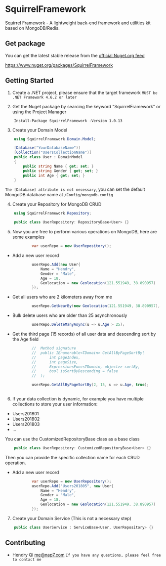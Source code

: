 SquirrelFramework
=================
Squirrel Framework - A lightweight back-end framework and utilities kit based on MongoDB/Redis.

Get package
------------
You can get the latest stable release from the [official Nuget.org feed](https://www.nuget.org/packages/SquirrelFramework)

https://www.nuget.org/packages/SquirrelFramework

## Getting Started
1. Create a .NET project, please ensure that the target framework `MUST be .NET Framework 4.6.2 or later`

2. Get the Nuget package by searcing the keyword "SquirrelFramework" or using the Project Manager
```Shell
    Install-Package SquirrelFramework -Version 1.0.13
```

3. Create your Domain Model
```C#
    using SquirrelFramework.Domain.Model;

    [Database("YourDatabaseName")]
    [Collection("UsersCollectionName")]
    public class User : DomainModel
    {
        public string Name { get; set; }
        public string Gender { get; set; }
        public int Age { get; set; }
    }
```
`The [Database] attribute is not necessary`, you can set the default MongoDB database name at `/Config/mongodb.config`

4. Create your Repository for MongoDB CRUD
```C#
    using SquirrelFramework.Repository;

    public class UserRepository: RepositoryBase<User> {}
```

5. Now you are free to perform various operations on MongoDB, here are some examples
```C#
            var userRepo = new UserRepository();
```

* Add a new user record
```C#
            userRepo.Add(new User{
                Name = "Hendry",
                Gender = "Male",
                Age = 18,
                Geolocation = new Geolocation(121.551949, 38.890957) 
            });
```

* Get all users who are 2 kilometers away from me
```C#
            userRepo.GetNearBy(new Geolocation(121.551949, 38.890957), 2000);
```

* Bulk delete users who are older than 25 asynchronously
```C#
            userRepo.DeleteManyAsync(u => u.Age > 25);
```

* Get the third page (15 records) of all user data and descending sort by the Age field 
```C#
            //  Method signature 
            //  public IEnumerable<TDomain> GetAllByPageSortBy(
            //      int pageIndex, 
            //      int pageSize, 
            //      Expression<Func<TDomain, object>> sortBy, 
            //      bool isSortByDescending = false
            //  );

            userRepo.GetAllByPageSortBy(2, 15, u => u.Age, true);
            
```

6. If your data collection is dynamic, for example you have multiple collections to store your user information:
* Users201801
* Users201802
* Users201803
* ...

You can use the CustomizedRepositoryBase class as a base class
```C#
    public class UserRepository: CustomizedRepositoryBase<User> {}
```
Then you can provide the specific collection name for each CRUD operation.

* Add a new user record
```C#
            var userRepo = new UserRepository();
            userRepo.Add("Users201805", new User{
                Name = "Hendry",
                Gender = "Male",
                Age = 18,
                Geolocation = new Geolocation(121.551949, 38.890957) 
            });
```

7. Create your Domain Service (This is not a necessary step)
```C#
    public class UserService : ServiceBase<User, UserRepository> {}
```

Contributing
------------

* Hendry Qi              me@nap7.com
`If you have any questions, please feel free to contact me`

